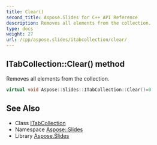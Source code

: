 ```yaml
---
title: Clear()
second_title: Aspose.Slides for C++ API Reference
description: Removes all elements from the collection.
type: docs
weight: 27
url: /cpp/aspose.slides/itabcollection/clear/
---
```

## ITabCollection::Clear() method


Removes all elements from the collection.

```cpp
virtual void Aspose::Slides::ITabCollection::Clear()=0
```

## See Also

* Class [ITabCollection](./)
* Namespace [Aspose::Slides](../)
* Library [Aspose.Slides](../../)